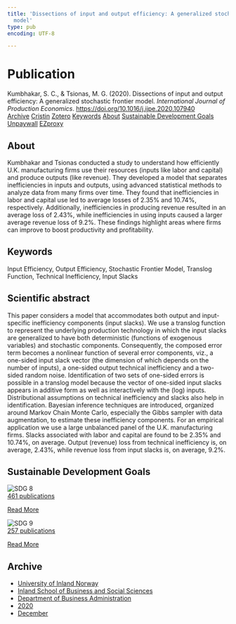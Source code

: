 ```yaml
---
title: 'Dissections of input and output efficiency: A generalized stochastic frontier
  model'
type: pub
encoding: UTF-8

---
```

<h1>Publication</h1>
<article id="csl-bib-container-888MCS9G" class="csl-bib-container">
  <div class="csl-bib-body"> <div class="csl-entry">Kumbhakar, S. C., &#38; Tsionas, M. G. (2020). Dissections of input and output efficiency: A generalized stochastic frontier model. <i>International Journal of Production Economics</i>. <a href="https://doi.org/10.1016/j.ijpe.2020.107940">https://doi.org/10.1016/j.ijpe.2020.107940</a></div> </div>
  <div class="csl-bib-buttons">
    <a href="#taxonomy-article-888MCS9G" alt="archive" class="csl-bib-button">Archive</a>
    <a href="https://app.cristin.no/results/show.jsf?id=1858424" alt="Cristin" class="csl-bib-button">Cristin</a>
    <a href="http://zotero.org/groups/5881554/items/888MCS9G" alt="Zotero" class="csl-bib-button">Zotero</a>
    <a href="#keywords-article-888MCS9G" alt="keywords" class="csl-bib-button">Keywords</a>
    <a href="#about-article-888MCS9G" alt="about_pub" class="csl-bib-button">About</a>
    <a href="#sdg-article-888MCS9G" alt="sdg" class="csl-bib-button">Sustainable Development Goals</a>
    <a href="https://doi.org/10.1016/j.ijpe.2020.107940" alt="Unpaywall" class="csl-bib-button">Unpaywall</a>
    <a href="https://doi.org/10.1016/j.ijpe.2020.107940" alt="EZproxy" class="csl-bib-button">EZproxy</a>
  </div>
  <div id="csl-bib-meta-container-888MCS9G"></div>
</article>
<div id="csl-bib-meta-888MCS9G" class="csl-bib-meta">
  <article id="about-article-888MCS9G" class="about_pub-article">
    <h1>About</h1>
    Kumbhakar and Tsionas conducted a study to understand how efficiently U.K. manufacturing firms use their resources (inputs like labor and capital) and produce outputs (like revenue). They developed a model that separates inefficiencies in inputs and outputs, using advanced statistical methods to analyze data from many firms over time. They found that inefficiencies in labor and capital use led to average losses of 2.35% and 10.74%, respectively. Additionally, inefficiencies in producing revenue resulted in an average loss of 2.43%, while inefficiencies in using inputs caused a larger average revenue loss of 9.2%. These findings highlight areas where firms can improve to boost productivity and profitability.
  </article>
  <article id="keywords-article-888MCS9G" class="keywords-article">
    <h1>Keywords</h1>
    Input Efficiency, Output Efficiency, Stochastic Frontier Model, Translog Function, Technical Inefficiency, Input Slacks
  </article>
  <article id="abstract-article-888MCS9G" class="abstract-article">
    <h1>Scientific abstract</h1>
    This paper considers a model that accommodates both output and input-specific inefficiency components (input slacks). We use a translog function to represent the underlying production technology in which the input slacks are generalized to have both deterministic (functions of exogenous variables) and stochastic components. Consequently, the composed error term becomes a nonlinear function of several error components, viz., a one-sided input slack vector (the dimension of which depends on the number of inputs), a one-sided output technical inefficiency and a two-sided random noise. Identification of two sets of one-sided errors is possible in a translog model because the vector of one-sided input slacks appears in additive form as well as interactively with the (log) inputs. Distributional assumptions on technical inefficiency and slacks also help in identification. Bayesian inference techniques are introduced, organized around Markov Chain Monte Carlo, especially the Gibbs sampler with data augmentation, to estimate these inefficiency components. For an empirical application we use a large unbalanced panel of the U.K. manufacturing firms. Slacks associated with labor and capital are found to be 2.35% and 10.74%, on average. Output (revenue) loss from technical inefficiency is, on average, 2.43%, while revenue loss from input slacks is, on average, 9.2%.
  </article>
  <article id="sdg-article-888MCS9G" class="sdg-article">
    <h1>Sustainable Development Goals</h1>
    <div class="sdg-container"><div id="sdg8" class="sdg">
        <img src="{{< params subfolder >}}images/sdg/sdg08_en.png" class="image" alt="SDG 8">
        <div class="sdg-overlay">
          <a href="{{< params subfolder >}}en/archive/?sdg=8#archive" class="sdg-publication-count"><span>461</span> publications</a>
          <p><a href="https://sdgs.un.org/goals/goal8" class="sdg-read-more">Read More</a></p>
        </div>
      </div> <div id="sdg9" class="sdg">
        <img src="{{< params subfolder >}}images/sdg/sdg09_en.png" class="image" alt="SDG 9">
        <div class="sdg-overlay">
          <a href="{{< params subfolder >}}en/archive/?sdg=9#archive" class="sdg-publication-count"><span>257</span> publications</a>
          <p><a href="https://sdgs.un.org/goals/goal9" class="sdg-read-more">Read More</a></p>
        </div>
      </div></div>
  </article>
  <article id="taxonomy-article-888MCS9G" class="taxonomy-article">
    <h1>Archive</h1>
    <ul>
      <li><a href="{{< params subfolder >}}en/archive/?key=3DCRN523">University of Inland Norway</a></li>
      <li><a href="{{< params subfolder >}}en/archive/?key=DU8Q9LN9">Inland School of Business and Social Sciences</a></li>
      <li><a href="{{< params subfolder >}}en/archive/?key=3IQA89I8">Department of Business Administration</a></li>
      <li><a href="{{< params subfolder >}}en/archive/?key=TI88EFV9">2020</a></li>
      <li><a href="{{< params subfolder >}}en/archive/?key=FDGE9KW6">December</a></li>
    </ul>
  </article>
</div>
